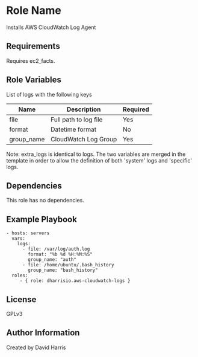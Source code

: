 Role Name
=========

Installs AWS CloudWatch Log Agent

Requirements
------------

Requires ec2_facts. 

Role Variables
--------------

List of logs with the following keys

| Name       | Description            | Required
|------------|------------------------|---------
| file       | Full path to log file  | Yes
| format     | Datetime format        | No
| group_name | CloudWatch Log Group   | Yes

Note: extra_logs is identical to logs.
The two variables are merged in the template in order to allow the definition of both 'system' logs and 'specific' logs.

Dependencies
------------

This role has no dependencies. 

Example Playbook
----------------

    - hosts: servers
      vars:
        logs:
          - file: /var/log/auth.log
            format: "%b %d %H:%M:%S"
            group_name: "auth"
          - file: /home/ubuntu/.bash_history
            group_name: "bash_history"
      roles:
         - { role: dharrisio.aws-cloudwatch-logs }

License
-------

GPLv3

Author Information
------------------

Created by David Harris
